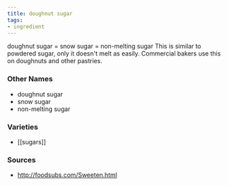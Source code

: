 ```yaml
---
title: doughnut sugar
tags:
- ingredient
---
```

doughnut sugar = snow sugar = non-melting sugar This is similar to powdered sugar, only it doesn't melt as easily. Commercial bakers use this on doughnuts and other pastries.

### Other Names

* doughnut sugar
* snow sugar
* non-melting sugar

### Varieties

* [[sugars]]

### Sources
* http://foodsubs.com/Sweeten.html
